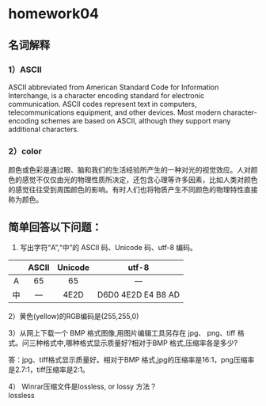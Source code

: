 # homework04

## 名词解释

### 1）ASCII

ASCII abbreviated from American Standard Code for Information Interchange, is a character encoding standard for electronic communication. ASCII codes represent text in computers, telecommunications equipment, and other devices. Most modern character-encoding schemes are based on ASCII, although they support many additional characters.

### 2）color

颜色或色彩是通过眼、脑和我们的生活经验所产生的一种对光的视觉效应。人对颜色的感觉不仅仅由光的物理性质所决定，还包含心理等许多因素，比如人类对颜色的感觉往往受到周围颜色的影响。有时人们也将物质产生不同颜色的物理特性直接称为颜色。

## 简单回答以下问题：

1) 写出字符“A”,“中”的 ASCII 码、Unicode 码、utf-8 编码。

|   | ASCII | Unicode | utf-8   |
|:--------------:|:--------------:|:--------------:|:--------------:|
| A | 65 | 65 |—
|中|   —   |  4E2D |D6D0 4E2D E4 B8 AD| 

2）黄色(yellow)的RGB编码是(255,255,0)

3）从网上下载一个 BMP 格式图像,用图片编辑工具另存在 jpg、 png、tiff 格式。问三种格式中,哪种格式显示质量好?相对于BMP 格式,压缩率各是多少?

答：jpg、tiff格式显示质量好。相对于BMP 格式,jpg的压缩率是16:1，png压缩率是2.7:1，tiff压缩率是2:1。

4） Winrar压缩文件是lossless, or lossy 方法？<br/>
lossless